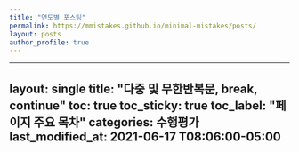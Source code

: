 ```yaml
---
title: "연도별 포스팅"
permalink: https://mmistakes.github.io/minimal-mistakes/posts/
layout: posts
author_profile: true
---
```



---
layout: single
title: "다중 및 무한반복문, break, continue"
toc: true
toc_sticky: true
toc_label: "페이지 주요 목차" 
categories: 수행평가
last_modified_at: 2021-06-17 T08:06:00-05:00
---

